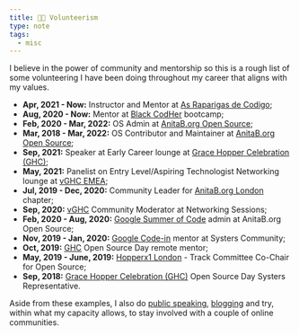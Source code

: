 ```yaml
---
title: 👐🏾 Volunteerism
type: note
tags:
  - misc
---
```


I believe in the power of community and mentorship so this is a rough list of some volunteering I have been doing throughout my career that aligns with my values.

- **Apr, 2021 - Now:** Instructor and Mentor at [As Raparigas de Codigo](https://raparigasdocodigo.pt/);
- **Aug, 2020 - Now:** Mentor at [Black CodHer](https://blackcodher.com/) bootcamp;
- **Feb, 2020 - Mar, 2022:** OS Admin at [AnitaB.org Open Source](https://github.com/anitab-org);
- **Mar, 2018 - Mar, 2022:** OS Contributor and Maintainer at [AnitaB.org Open Source](https://github.com/anitab-org);
- **Sep, 2021:** Speaker at Early Career lounge at [Grace Hopper Celebration (GHC)](https://ghc.anitab.org);
- **May, 2021:** Panelist on Entry Level/Aspiring Technologist Networking lounge at [vGHC EMEA](https://ghc.anitab.org/ghc-emea-home);
- **Jul, 2019 - Dec, 2020:** Community Leader for [AnitaB.org London](https://community.anitab.org/) chapter;
- **Sep, 2020:** [vGHC](https://ghc.anitab.org/) Community Moderator at Networking Sessions; 
- **Feb, 2020 - Aug, 2020:** [Google Summer of Code](https://summerofcode.withgoogle.com/) admin at AnitaB.org Open Source;
- **Nov, 2019 - Jan, 2020:** [Google Code-in](https://codein.withgoogle.com/) mentor at Systers Community;
- **Oct, 2019:** [GHC](https://ghc.anitab.org/) Open Source Day remote mentor;
- **May, 2019 - June, 2019:** [Hopperx1 London](https://community.anitab.org/event/hopperx1-london/) - Track Committee Co-Chair for Open Source;
- **Sep, 2018:** [Grace Hopper Celebration (GHC)](https://ghc.anitab.org/) Open Source Day Systers Representative.

Aside from these examples, I also do [public speaking](/talks/), [blogging](/posts/) and try, within what my capacity allows, to stay involved with a couple of online communities.

